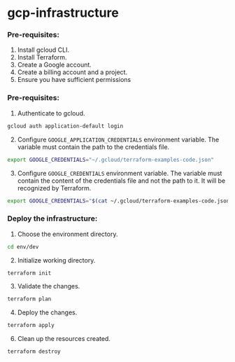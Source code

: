 # gcp-infrastructure

### Pre-requisites:
1. Install gcloud CLI.
2. Install Terraform.
2. Create a Google account.
3. Create a billing account and a project.
4. Ensure you have sufficient permissions


### Pre-requisites:
1. Authenticate to gcloud.

```bash
gcloud auth application-default login
```
2. Configure `GOOGLE_APPLICATION_CREDENTIALS` environment variable. The variable must contain the path to the credentials file.
```bash
export GOOGLE_CREDENTIALS="~/.gcloud/terraform-examples-code.json"
```
3. Configure `GOOGLE_CREDENTIALS` environment variable. The variable must contain the content of the credentials file and not the path to it.
It will be recognized by Terraform. 
```bash
export GOOGLE_CREDENTIALS="$(cat ~/.gcloud/terraform-examples-code.json)"
```

### Deploy the infrastructure:

1. Choose the environment directory.

```bash
cd env/dev
```

2. Initialize working directory.


  ```bash
  terraform init
  ```

3. Validate the changes.

  ```bash
  terraform plan
  ```

4. Deploy the changes.

  ```bash
  terraform apply
  ```


6. Clean up the resources created.

  ```bash
  terraform destroy
  ```